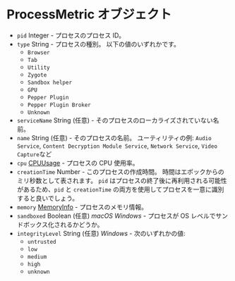 # ProcessMetric オブジェクト

* `pid` Integer - プロセスのプロセス ID。
* `type` String - プロセスの種別。 以下の値のいずれかです。
  * `Browser`
  * `Tab`
  * `Utility`
  * `Zygote`
  * `Sandbox helper`
  * `GPU`
  * `Pepper Plugin`
  * `Pepper Plugin Broker`
  * `Unknown`
* `serviceName` String (任意) - そのプロセスのローカライズされていない名前。
* `name` String (任意) - そのプロセスの名前。 ユーティリティの例: `Audio Service`, `Content Decryption Module Service`, `Network Service`, `Video Capture`など
* `cpu` [CPUUsage](cpu-usage.md) - プロセスの CPU 使用率。
* `creationTime` Number - このプロセスの作成時間。 時間はエポックからのミリ秒数として表されます。 `pid` はプロセスの終了後に再利用される可能性があるため、`pid` と `creationTime` の両方を使用してプロセスを一意に識別すると良いでしょう。
* `memory` [MemoryInfo](memory-info.md) - プロセスのメモリ情報。
* `sandboxed` Boolean (任意) _macOS_ _Windows_ - プロセスが OS レベルでサンドボックス化されるかどうか。
* `integrityLevel` String (任意) _Windows_ - 次のいずれかの値:
  * `untrusted`
  * `low`
  * `medium`
  * `high`
  * `unknown`
